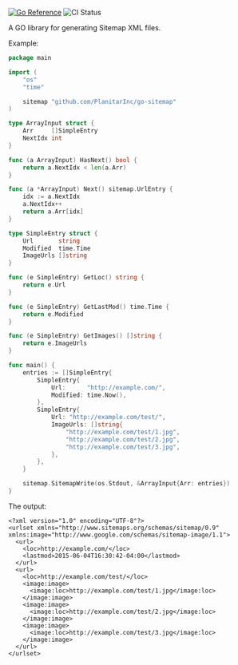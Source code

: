 [![Go Reference](https://pkg.go.dev/badge/github.com/PlanitarInc/go-sitemap.svg)](https://pkg.go.dev/github.com/PlanitarInc/go-sitemap)
![CI Status](https://github.com/PlanitarInc/go-sitemap/actions/workflows/ci-flow.yml/badge.svg?branch=master)

A GO library for generating Sitemap XML files.

Example:

```go
package main

import (
	"os"
	"time"

	sitemap "github.com/PlanitarInc/go-sitemap"
)

type ArrayInput struct {
	Arr     []SimpleEntry
	NextIdx int
}

func (a ArrayInput) HasNext() bool {
	return a.NextIdx < len(a.Arr)
}

func (a *ArrayInput) Next() sitemap.UrlEntry {
	idx := a.NextIdx
	a.NextIdx++
	return a.Arr[idx]
}

type SimpleEntry struct {
	Url       string
	Modified  time.Time
	ImageUrls []string
}

func (e SimpleEntry) GetLoc() string {
	return e.Url
}

func (e SimpleEntry) GetLastMod() time.Time {
	return e.Modified
}

func (e SimpleEntry) GetImages() []string {
	return e.ImageUrls
}

func main() {
	entries := []SimpleEntry{
		SimpleEntry{
			Url:      "http://example.com/",
			Modified: time.Now(),
		},
		SimpleEntry{
			Url: "http://example.com/test/",
			ImageUrls: []string{
				"http://example.com/test/1.jpg",
				"http://example.com/test/2.jpg",
				"http://example.com/test/3.jpg",
			},
		},
	}

	sitemap.SitemapWrite(os.Stdout, &ArrayInput{Arr: entries})
}
```

The output:
```
<?xml version="1.0" encoding="UTF-8"?>
<urlset xmlns="http://www.sitemaps.org/schemas/sitemap/0.9" xmlns:image="http://www.google.com/schemas/sitemap-image/1.1">
  <url>
    <loc>http://example.com/</loc>
    <lastmod>2015-06-04T16:30:42-04:00</lastmod>
  </url>
  <url>
    <loc>http://example.com/test/</loc>
    <image:image>
      <image:loc>http://example.com/test/1.jpg</image:loc>
    </image:image>
    <image:image>
      <image:loc>http://example.com/test/2.jpg</image:loc>
    </image:image>
    <image:image>
      <image:loc>http://example.com/test/3.jpg</image:loc>
    </image:image>
  </url>
</urlset>
```
